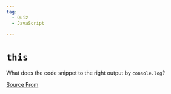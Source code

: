 ```yaml
---
tag:
  - Quiz
  - JavaScript

---
```

  
# `this`

What does the code snippet to the right output by `console.log`?


[Source From](https://bigfrontend.dev/quiz/this)

  